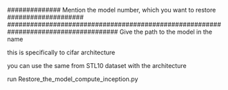 ############## Mention the model number, which you want to restore ####################
#####################################################################################
Give the path to the model in the name 

this is specifically to cifar architecture 

you can use the same from STL10 dataset with the architecture 

run Restore_the_model_compute_inception.py 
